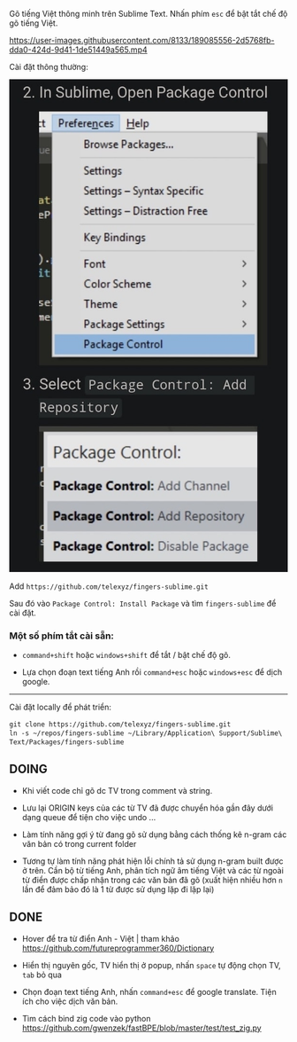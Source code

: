 Gõ tiếng Việt thông minh trên Sublime Text. Nhấn phím `esc` để bật tắt chế độ gõ tiếng Việt.

https://user-images.githubusercontent.com/8133/189085556-2d5768fb-dda0-424d-9d41-1de51449a565.mp4

Cài đặt thông thường:

![](sublime-package-repo.jpg)

Add `https://github.com/telexyz/fingers-sublime.git`

Sau đó vào `Package Control: Install Package` và tìm `fingers-sublime` để cài đặt.

### Một số phím tắt cài sẵn:

- `command+shift` hoặc `windows+shift` để tắt / bật chế độ gõ.

- Lựa chọn đoạn text tiếng Anh rồi `command+esc` hoặc `windows+esc` để dịch google.

- - -

Cài đặt locally để phát triển:
```
git clone https://github.com/telexyz/fingers-sublime.git
ln -s ~/repos/fingers-sublime ~/Library/Application\ Support/Sublime\ Text/Packages/fingers-sublime
```

## DOING

- Khi viết code chỉ gõ dc TV trong comment và string.

- Lưu lại ORIGIN keys của các từ TV đã được chuyển hóa gần đây dưới dạng queue để tiện cho việc undo ...

- Làm tính năng gợi ý từ đang gõ sử dụng bằng cách thống kê n-gram các văn bản có trong current folder

- Tương tự làm tính năng phát hiện lỗi chính tả sử dụng n-gram built được ở trên. Cần bộ từ tiếng Anh, phân tích ngữ âm tiếng Việt và các từ ngoài từ điển được chấp nhận trong các văn bản đã gõ (xuất hiện nhiều hơn `n` lần để đảm bảo đó là 1 từ được sử dụng lặp đi lặp lại)

## DONE

- Hover để tra từ điển Anh - Việt | tham khảo https://github.com/futureprogrammer360/Dictionary

- Hiển thị nguyên gốc, TV hiển thị ở popup, nhấn `space` tự động chọn TV, `tab` bỏ qua

- Chọn đoạn text tiếng Anh, nhấn `command+esc` để google translate. Tiện ích cho việc dịch văn bản.

- Tìm cách bind zig code vào python
  https://github.com/gwenzek/fastBPE/blob/master/test/test_zig.py
